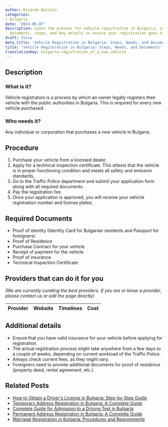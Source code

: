 ```yaml
---
author: Ricardo Batista
categories:
- Bulgaria
date: '2024-06-07'
description: Learn the process for vehicle registration in Bulgaria, including required
  documents, steps, and key details to ensure your registration goes smoothly.
draft: false
meta_title: 'Vehicle Registration in Bulgaria: Steps, Needs, and Documents'
title: 'Vehicle Registration in Bulgaria: Steps, Needs, and Documents'
translationKey: bulgaria-registration_of_a_new_vehicle
---
```


## Description
### What is it?
Vehicle registration is a process by which an owner legally registers their vehicle with the public authorities in Bulgaria. This is required for every new vehicle purchased.

### Who needs it?
Any individual or corporation that purchases a new vehicle in Bulgaria.

## Procedure
1. Purchase your vehicle from a licensed dealer.
2. Apply for a technical inspection certificate. This attests that the vehicle is in proper functioning condition and meets all safety and emission standards.
3. Go to the Traffic Police department and submit your application form along with all required documents.
4. Pay the registration fee.
5. Once your application is approved, you will receive your vehicle registration number and license plates.

## Required Documents
- Proof of identity (Identity Card for Bulgarian residents and Passport for foreigners)
- Proof of Residence
- Purchase Contract for your vehicle
- Receipt of payment for the vehicle
- Proof of insurance
- Technical Inspection Certificate

## Providers that can do it for you

_(We are currently curating the best providers. If you are or know a provider, please contact us or edit the page directly)_

| Provider        |     Website     |     Timelines    |       Cost      |
| :-------------: | :-------------: |  :-------------: | :-------------: |

## Additional details
- Ensure that you have valid insurance for your vehicle before applying for registration.
- The actual registration process might take anywhere from a few days to a couple of weeks, depending on current workload of the Traffic Police.
- Always check current fees, as they might vary.
- Foreigners need to provide additional documents for proof of residence (property deed, rental agreement, etc.).


## Related Posts

- [How to Obtain a Driver's License in Bulgaria: Step-by-Step Guide](https://tramitit.com/guides/bulgaria/issuance_of_a_drivers_license/)
- [Temporary Address Registration in Bulgaria: A Complete Guide](https://tramitit.com/guides/bulgaria/temporary_address_registration/)
- [Complete Guide for Admission to a Driving Test in Bulgaria](https://tramitit.com/guides/bulgaria/admission_to_a_driving_test/)
- [Permanent Address Registration in Bulgaria: A Complete Guide](https://tramitit.com/guides/bulgaria/permanent_address_registration/)
- [Marriage Registration in Bulgaria: Procedures and Requirements](https://tramitit.com/guides/bulgaria/marriage_registration/)
